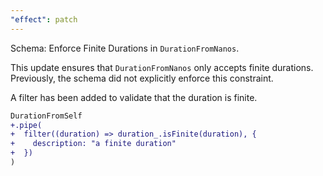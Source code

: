 ```yaml
---
"effect": patch
---
```


Schema: Enforce Finite Durations in `DurationFromNanos`.

This update ensures that `DurationFromNanos` only accepts finite durations. Previously, the schema did not explicitly enforce this constraint.

A filter has been added to validate that the duration is finite.

```diff
DurationFromSelf
+.pipe(
+  filter((duration) => duration_.isFinite(duration), {
+    description: "a finite duration"
+  })
)
```
